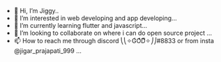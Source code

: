 - 👋 Hi, I’m Jiggy..
- 👀 I’m interested in web developing and app developing...
- 🌱 I’m currently learning flutter and javascript...
- 💞️ I’m looking to collaborate on where i can do open source project ...
- 📫 How to reach me through discord ⎝⎝✧GͥOͣDͫ✧⎠⎠#8833 or from insta @jigar_prajapati_999 ...

<!---
Jiggy9/Jiggy9 is a ✨ special ✨ repository because its `README.md` (this file) appears on your GitHub profile.
You can click the Preview link to take a look at your changes.
--->
